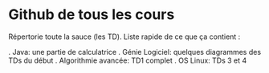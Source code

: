 # Github de tous les cours

Répertorie toute la sauce (les TD). Liste rapide de ce que ça contient :

. Java: une partie de calculatrice
. Génie Logiciel: quelques diagrammes des TDs du début
. Algorithmie avancée: TD1 complet
. OS Linux: TDs 3 et 4

